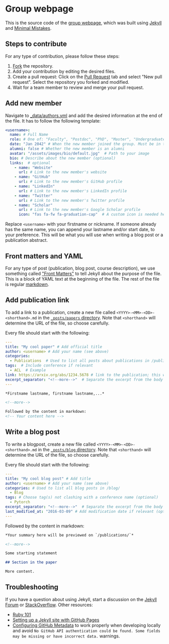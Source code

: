 # Group webpage

This is the source code of the [group webpage](https://mcgill-nlp.github.io/), which was built using [Jekyll](https://github.com/jekyll/jekyll) and [Minimal Mistakes](https://github.com/mmistakes/minimal-mistakes).

## Steps to contribute

For any type of contribution, please follow these steps:
1. [Fork](./fork) the repository.
2. Add your contribution by editing the desired files.
3. Create a pull request: Click on the [Pull Request](https://github.com/McGill-NLP/group-webpage/pulls) tab and select "New pull request". Select the repository you forked and modified.
4. Wait for a team member to review and merge your pull request.

## Add new member

Navigate to [_data/authors.yml](./_data/authors.yml) and add the desired information at the end of the file. It has to follow the following template:

```yaml
<username>:
  name: # Full Name
  role: # One of: "Faculty", "Postdoc", "PhD", "Master", "Undergraduate", "Intern"
  date: "Jan 2042" # When the new member joined the group. Must be in the "MMM YYYY" format, or "Fall"/"Winter" instead of month.
  alumni: false # Whether the new member is an alumni
  avatar: "/assets/images/bio/default.jpg"  # Path to your image
  bio: # Describe about the new member (optional)
  links:  # optional
    - name: "Website"
      url: # Link to the new member's website
    - name: "GitHub"
      url: # Link to the new member's GitHub profile
    - name: "LinkedIn"
      url: # Link to the new member's LinkedIn profile
    - name: "Twitter"
      url: # Link to the new member's Twitter profile
    - name: "Scholar"
      url: # Link to the new member's Google Scholar profile
      icon: "fas fa-fw fa-graduation-cap"  # A custom icon is needed here
```

Replace `<username>` with your firstname or nickname. If someone already has the same name, you can append your lastname and/or start date, to your preference. This will be what you will use when writing a blog post or a publication abstract.

## Front matters and YAML

For any type of post (publication, blog post, course description), we use something called ["Front Matters"](https://jekyllrb.com/docs/front-matter/) to tell Jekyll about the purpose of the file. This is a block of YAML text at the beginning of the file. The rest of the file is regular [markdown](https://github.com/adam-p/markdown-here/wiki/Markdown-Cheatsheet).

## Add publication link

To add a link to a publication, create a new file called `<YYYY>-<MM>-<DD>-<shorthand>.md` in the [`_posts/papers` directory](https://github.com/McGill-NLP/group-webpage/tree/master/_posts/papers). Note that `<shorthand>` will determine the URL of the file, so choose carefully.

Every file should start with the following:
```yaml
---
title: "My cool paper" # Add official title
author: <username> # Add your name (see above)
categories:
  - Publications  # Used to list all posts about publications in /publications/
tags:  # Include conference if relevant
  - ACL  # Example
link: https://arxiv.org/abs/1234.5678 # link to the publication; this will be opened when clicking on the publication title
excerpt_separator: "<!--more-->"  # Separate the excerpt from the body
---
```

```markdown
*Firstname lastname, firstname lastname,...*

<!--more-->

Followed by the content in markdown:
<!-- Your content here -->
```


## Write a blog post

To write a blogpost, create a new file called `<YYYY>-<MM>-<DD>-<shorthand>.md` in the [`_posts/blog` directory](_posts/blog). Note that `<shorthand>` will determine the URL of the file, so choose carefully.

Every file should start with the following:
```yaml
---
title: "My cool blog post" # Add title
author: <username> # Add your name (see above)
categories: # Used to list all blog posts in /blog/
  - Blog
tags: # Choose tag(s) not clashing with a conference name (optional)
  - Pytorch
excerpt_separator: "<!--more-->"  # Separate the excerpt from the body (optional)
last_modified_at: "2016-03-09" # Add modification date if relevant (optional)
---
```

Followed by the content in markdown:

```markdown
*Your summary here will be previewed on `/publications/`*

<!--more-->

Some starting statement

## Section in the paper

More content.
```


## Troubleshooting

If you have a question about using Jekyll, start a discussion on the [Jekyll Forum](https://talk.jekyllrb.com/) or [StackOverflow](https://stackoverflow.com/questions/tagged/jekyll). Other resources:

- [Ruby 101](https://jekyllrb.com/docs/ruby-101/)
- [Setting up a Jekyll site with GitHub Pages](https://jekyllrb.com/docs/github-pages/)
- [Configuring GitHub Metadata](https://github.com/jekyll/github-metadata/blob/master/docs/configuration.md#configuration) to work properly when developing locally and avoid `No GitHub API authentication could be found. Some fields may be missing or have incorrect data.` warnings.
